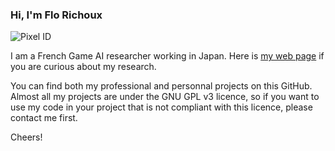 ### Hi, I'm Flo Richoux

![Pixel ID](https://github.com/richoux/richoux/images/pixel_smile.png)

I am a French Game AI researcher working in Japan. Here is [my web page](https://www.richoux.fr) if you are curious about my research.

You can find both my professional and personnal projects on this GitHub. Almost all my projects are under the GNU GPL v3 licence, so if you want to use my code in your project that is not compliant with this licence, please contact me first.

Cheers!

<!--
**richoux/richoux** is a ✨ _special_ ✨ repository because its `README.md` (this file) appears on your GitHub profile.

Here are some ideas to get you started:

- 🔭 I’m currently working on ...
- 🌱 I’m currently learning ...
- 👯 I’m looking to collaborate on ...
- 🤔 I’m looking for help with ...
- 💬 Ask me about ...
- 📫 How to reach me: ...
- 😄 Pronouns: ...
- ⚡ Fun fact: ...
-->
